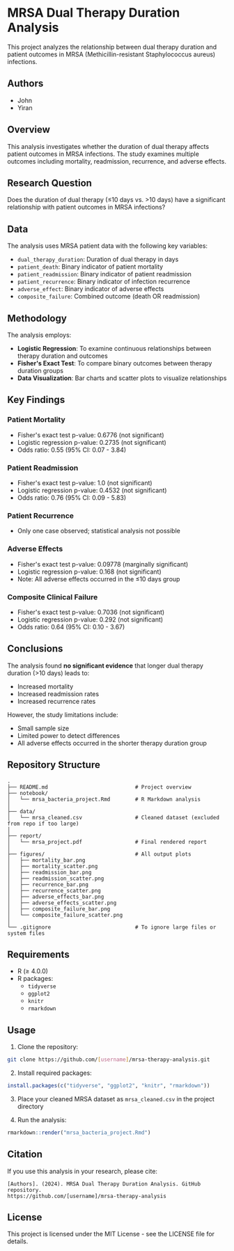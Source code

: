 # MRSA Dual Therapy Duration Analysis

This project analyzes the relationship between dual therapy duration and patient outcomes in MRSA (Methicillin-resistant Staphylococcus aureus) infections.

## Authors
- John
- Yiran

## Overview

This analysis investigates whether the duration of dual therapy affects patient outcomes in MRSA infections. The study examines multiple outcomes including mortality, readmission, recurrence, and adverse effects.

## Research Question

Does the duration of dual therapy (≤10 days vs. >10 days) have a significant relationship with patient outcomes in MRSA infections?

## Data

The analysis uses MRSA patient data with the following key variables:
- `dual_therapy_duration`: Duration of dual therapy in days
- `patient_death`: Binary indicator of patient mortality
- `patient_readmission`: Binary indicator of patient readmission
- `patient_recurrence`: Binary indicator of infection recurrence
- `adverse_effect`: Binary indicator of adverse effects
- `composite_failure`: Combined outcome (death OR readmission)

## Methodology

The analysis employs:
- **Logistic Regression**: To examine continuous relationships between therapy duration and outcomes
- **Fisher's Exact Test**: To compare binary outcomes between therapy duration groups
- **Data Visualization**: Bar charts and scatter plots to visualize relationships

## Key Findings

### Patient Mortality
- Fisher's exact test p-value: 0.6776 (not significant)
- Logistic regression p-value: 0.2735 (not significant)
- Odds ratio: 0.55 (95% CI: 0.07 - 3.84)

### Patient Readmission
- Fisher's exact test p-value: 1.0 (not significant)
- Logistic regression p-value: 0.4532 (not significant)
- Odds ratio: 0.76 (95% CI: 0.09 - 5.83)

### Patient Recurrence
- Only one case observed; statistical analysis not possible

### Adverse Effects
- Fisher's exact test p-value: 0.09778 (marginally significant)
- Logistic regression p-value: 0.168 (not significant)
- Note: All adverse effects occurred in the ≤10 days group

### Composite Clinical Failure
- Fisher's exact test p-value: 0.7036 (not significant)
- Logistic regression p-value: 0.292 (not significant)
- Odds ratio: 0.64 (95% CI: 0.10 - 3.67)

## Conclusions

The analysis found **no significant evidence** that longer dual therapy duration (>10 days) leads to:
- Increased mortality
- Increased readmission rates
- Increased recurrence rates

However, the study limitations include:
- Small sample size
- Limited power to detect differences
- All adverse effects occurred in the shorter therapy duration group

## Repository Structure

```
.
├── README.md                            # Project overview
├── notebook/
│   └── mrsa_bacteria_project.Rmd        # R Markdown analysis
│
├── data/
│   └── mrsa_cleaned.csv                 # Cleaned dataset (excluded from repo if too large)
│
├── report/
│   └── mrsa_project.pdf                 # Final rendered report
│
├── figures/                             # All output plots
│   ├── mortality_bar.png
│   ├── mortality_scatter.png
│   ├── readmission_bar.png
│   ├── readmission_scatter.png
│   ├── recurrence_bar.png
│   ├── recurrence_scatter.png
│   ├── adverse_effects_bar.png
│   ├── adverse_effects_scatter.png
│   ├── composite_failure_bar.png
│   └── composite_failure_scatter.png
│
└── .gitignore                           # To ignore large files or system files

```

## Requirements

- R (≥ 4.0.0)
- R packages:
  - `tidyverse`
  - `ggplot2`
  - `knitr`
  - `rmarkdown`

## Usage

1. Clone the repository:
```bash
git clone https://github.com/[username]/mrsa-therapy-analysis.git
```

2. Install required packages:
```r
install.packages(c("tidyverse", "ggplot2", "knitr", "rmarkdown"))
```

3. Place your cleaned MRSA dataset as `mrsa_cleaned.csv` in the project directory

4. Run the analysis:
```r
rmarkdown::render("mrsa_bacteria_project.Rmd")
```

## Citation

If you use this analysis in your research, please cite:

```
[Authors]. (2024). MRSA Dual Therapy Duration Analysis. GitHub repository. 
https://github.com/[username]/mrsa-therapy-analysis
```

## License

This project is licensed under the MIT License - see the LICENSE file for details.
